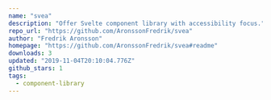 ```yaml
---
name: "svea"
description: "Offer Svelte component library with accessibility focus."
repo_url: "https://github.com/AronssonFredrik/svea"
author: "Fredrik Aronsson"
homepage: "https://github.com/AronssonFredrik/svea#readme"
downloads: 3
updated: "2019-11-04T20:10:04.776Z"
github_stars: 1
tags: 
  - component-library
---
```

